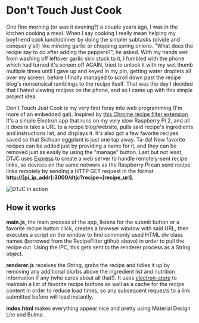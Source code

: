 # Don't Touch Just Cook
One fine morning (or was it evening?) a couple years ago, I was in the kitchen cooking a meal. When I say cooking I really mean helping my boyfriend cook lunch/dinner by doing the simpler subtasks (divide and conquer y'all) like mincing garlic or chopping spring onions. "What does the recipe say to do after adding the peppers?", he asked. With my hands wet from washing off leftover garlic skin stuck to it, I fumbled with the phone which had turned it's screen off AGAIN, tried to unlock it with my wet thumb multiple times until I gave up and keyed in my pin, getting water droplets all over my screen, before I finally managed to scroll down past the recipe blog's nonsensical ramblings to the recipe itself. That was the day I decided that I hated viewing recipes on the phone, and so I came up with this simple project idea.

Don't Touch Just Cook is my very first foray into web programming (I'm more of an embedded gal). Inspired by [this Chrome recipe filter extension](https://github.com/sean-public/RecipeFilter) It's a simple Electron app that runs on my very slow Raspberry Pi 2, and all it does is take a URL to a recipe blog/website, pulls said recipe's ingredients and instructions list, and displays it. It's also got a few favorite recipes saved so that Sichuan eggplant is just one tap away. Ta-da! New favorite recipes can be added just by providing a name for it, and they can be removed just as easily by using the "manage" button. Last but not least, DTJC uses [Express](https://expressjs.com/) to create a web server to handle remotely-sent recipe links, so devices on the same network as the Raspberry Pi can send recipe links remotely by sending a HTTP GET request in the format **http://[pi_ip_addr]:3000/dtjc?recipe=[recipe_url]**.

![DTJC in action](https://media.giphy.com/media/L3tWf6kYbY6NM73qEA/giphy.gif)

## How it works
**main.js**, the main process of the app, listens for the submit button or a favorite recipe button click, creates a browser window with said URL, then executes a script on the window to find commonly used HTML div class names (borrowed from the RecipeFilter github above) in order to pull the recipe out. Using the IPC, this gets sent to the renderer process as a String object. 

**renderer.js** receives the String, grabs the recipe and tidies it up by removing any additional blurbs above the ingredient list and nutrition information if any (who cares about all that!). It uses [electron-store](https://github.com/sindresorhus/electron-store) to maintain a list of favorite recipe buttons as well as a cache for the recipe content in order to reduce load times, so any subsequent requests to a link submitted before will load instantly. 

**index.html** makes everything appear nice and pretty using Material Design Lite and Bulma.
